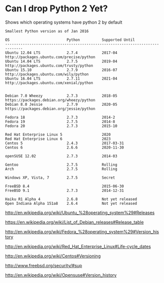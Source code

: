 # Can I drop Python 2 Yet?
Shows which operating systems have python 2 by default

```
Smallest Python version as of Jan 2016

OS                          Python          Supported Until
------------------------------------------------------------------------------
Ubuntu 12.04 LTS            2.7.4           2017-04    http://packages.ubuntu.com/precise/python
Ubuntu 14.04 LTS            2.7.5           2019-04    http://packages.ubuntu.com/trusty/python
Ubuntu 15.10                2.7.9           2016-07    http://packages.ubuntu.com/wily/python
Ubuntu 16.04 LTS            2.7.11          2021-04    http://packages.ubuntu.com/xenial/python


Debian 7.0 Wheezy           2.7.3           2018-05    https://packages.debian.org/wheezy/python
Debian 8.0 Jessie           2.7.9           2020-05    https://packages.debian.org/jessie/python

Fedora 18                   2.7.3           2014-2
Fedora 19                   2.7.5           2014-8
Fedora 20                   2.7.3           2015-10

Red Hat Enterprise Linux 5                  2020
Red Hat Enterprise Linux 6                  2023
Centos 5                    2.4.3           2017-03-31
Centos 6                    2.6.6           2020-11-30

openSUSE 12.02              2.7.3           2014-03

Gentoo                      2.7.5           Rolling
Arch                        2.7.5           Rolling

Windows XP, Vista, 7        2.7.5           Secret

FreeBSD 8.4                                 2015-06-30
FreeBSD 9.1                 2.7.3           2014-12-31

Haiku R1 Alpha 4            2.6.8           Not yet released
Open Indiana Alpha 151a8    2.6.4           Not yet released
```

http://en.wikipedia.org/wiki/Ubuntu_%28operating_system%29#Releases

https://en.wikipedia.org/wiki/List_of_Debian_releases#Release_table

http://en.wikipedia.org/wiki/Fedora_%28operating_system%29#Version_history

http://en.wikipedia.org/wiki/Red_Hat_Enterprise_Linux#Life-cycle_dates

http://en.wikipedia.org/wiki/Centos#Versioning

http://www.freebsd.org/security/#sup

http://en.wikipedia.org/wiki/Opensuse#Version_history
